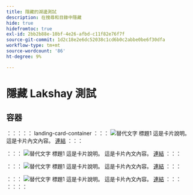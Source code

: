 ```yaml
---
title: 隱藏的湖邊測試
description: 在搜尋和目錄中隱藏
hide: true
hidefromtoc: true
exl-id: 2bb2b88e-10bf-4e26-afbd-c11f82e76f7f
source-git-commit: 1d2c18e2e6dc52038c1cd6b0c2abbe0be6f30dfa
workflow-type: tm+mt
source-wordcount: '86'
ht-degree: 9%

---
```


# 隱藏 Lakshay 測試

## 容器

：：：：： landing-card-container
：：：
![替代文字](https://experienceleague.adobe.com/en/docs/experience-manager-sites-optimizer/content/media_1173e9b57de6809d27fd2ccd8809bd5cee2437e3d.png?width=2000&amp;format=webply&amp;optimize=medium&amp;lang=en)
標題1
這是卡片說明。
這是卡片內文內容。
[連結](https://www.google.com)
：：：

：：：
![替代文字](https://experienceleague.adobe.com/en/docs/experience-manager-sites-optimizer/content/media_1173e9b57de6809d27fd2ccd8809bd5cee2437e3d.png?width=2000&amp;format=webply&amp;optimize=medium&amp;lang=en)
標題1
這是卡片說明。
這是卡片內文內容。
[連結](https://www.google.com)
：：：

：：：
![替代文字](https://experienceleague.adobe.com/en/docs/experience-manager-sites-optimizer/content/media_1173e9b57de6809d27fd2ccd8809bd5cee2437e3d.png?width=2000&amp;format=webply&amp;optimize=medium&amp;lang=en)
標題1
這是卡片說明。
這是卡片內文內容。
[連結](https://www.google.com)
：：：

：：：
![替代文字](https://experienceleague.adobe.com/en/docs/experience-manager-sites-optimizer/content/media_1173e9b57de6809d27fd2ccd8809bd5cee2437e3d.png?width=2000&amp;format=webply&amp;optimize=medium&amp;lang=en)
標題1
這是卡片說明。
這是卡片內文內容。
[連結](https://www.google.com)
：：：
：：：：

